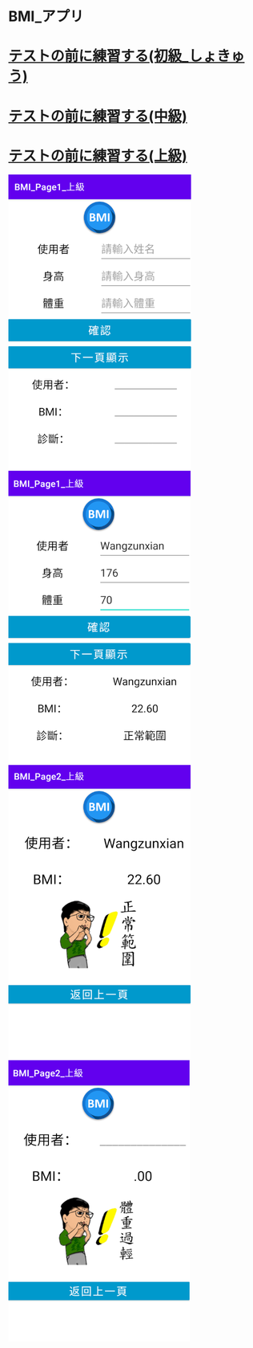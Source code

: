 BMI_アプリ
=========
[テストの前に練習する(初級_しょきゅう)](https://github.com/ChengHan16/Cs4high_4080E036/blob/master/APP%20Programming%20%5B109-1%5D/Home%20Practice/%E3%83%86%E3%82%B9%E3%83%88%E3%81%AE%E5%89%8D%E3%81%AB%E7%B7%B4%E7%BF%92%E3%81%99%E3%82%8B(%E5%9F%BA%E7%A4%8E).md)
========================
[テストの前に練習する(中級)](https://github.com/ChengHan16/Cs4high_4080E036/blob/master/APP%20Programming%20%5B109-1%5D/Home%20Practice/%E3%83%86%E3%82%B9%E3%83%88%E3%81%AE%E5%89%8D%E3%81%AB%E7%B7%B4%E7%BF%92%E3%81%99%E3%82%8B(%E4%B8%AD%E7%B4%9A).md)
========================
[テストの前に練習する(上級)](https://github.com/ChengHan16/Cs4high_4080E036/blob/master/APP%20Programming%20%5B109-1%5D/Home%20Practice/%E3%83%86%E3%82%B9%E3%83%88%E3%81%AE%E5%89%8D%E3%81%AB%E7%B7%B4%E7%BF%92%E3%81%99%E3%82%8B(%E4%B8%8A%E7%B4%9A).md)
========================
![1](https://github.com/ChengHan16/Cs4high_4080E036/blob/master/image/%E4%B8%8A%E7%B4%9A_1.PNG)
![2](https://github.com/ChengHan16/Cs4high_4080E036/blob/master/image/%E4%B8%8A%E7%B4%9A_2.PNG)
![3](https://github.com/ChengHan16/Cs4high_4080E036/blob/master/image/%E4%B8%8A%E7%B4%9A_3.PNG)
![4](https://github.com/ChengHan16/Cs4high_4080E036/blob/master/image/%E4%B8%8A%E7%B4%9A_4.PNG)
